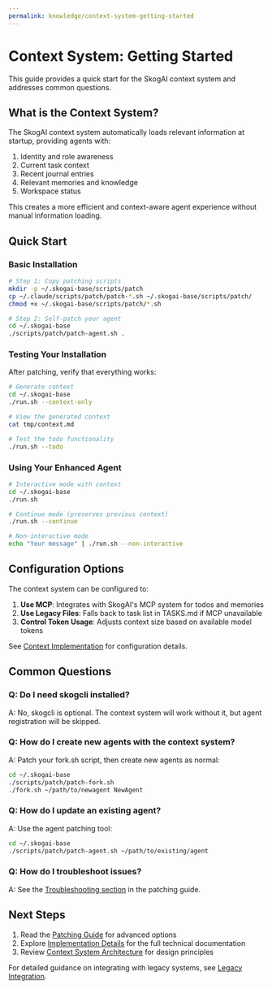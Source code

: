 ```yaml
---
permalink: knowledge/context-system-getting-started
---
```


# Context System: Getting Started

This guide provides a quick start for the SkogAI context system and addresses common questions.

## What is the Context System?

The SkogAI context system automatically loads relevant information at startup, providing agents with:

1. Identity and role awareness
2. Current task context
3. Recent journal entries
4. Relevant memories and knowledge
5. Workspace status

This creates a more efficient and context-aware agent experience without manual information loading.

## Quick Start

### Basic Installation

```bash
# Step 1: Copy patching scripts
mkdir -p ~/.skogai-base/scripts/patch
cp ~/.claude/scripts/patch/patch-*.sh ~/.skogai-base/scripts/patch/
chmod +x ~/.skogai-base/scripts/patch/*.sh

# Step 2: Self-patch your agent
cd ~/.skogai-base
./scripts/patch/patch-agent.sh .
```

### Testing Your Installation

After patching, verify that everything works:

```bash
# Generate context
cd ~/.skogai-base
./run.sh --context-only

# View the generated context
cat tmp/context.md

# Test the todo functionality
./run.sh --todo
```

### Using Your Enhanced Agent

```bash
# Interactive mode with context
cd ~/.skogai-base
./run.sh

# Continue mode (preserves previous context)
./run.sh --continue

# Non-interactive mode
echo "Your message" | ./run.sh --non-interactive
```

## Configuration Options

The context system can be configured to:

1. **Use MCP**: Integrates with SkogAI's MCP system for todos and memories
2. **Use Legacy Files**: Falls back to task list in TASKS.md if MCP unavailable 
3. **Control Token Usage**: Adjusts context size based on available model tokens

See [Context Implementation](claude-context-implementation.md) for configuration details.

## Common Questions

### Q: Do I need skogcli installed?
A: No, skogcli is optional. The context system will work without it, but agent registration will be skipped.

### Q: How do I create new agents with the context system?
A: Patch your fork.sh script, then create new agents as normal:
```bash
cd ~/.skogai-base
./scripts/patch/patch-fork.sh
./fork.sh ~/path/to/newagent NewAgent
```

### Q: How do I update an existing agent?
A: Use the agent patching tool:
```bash
cd ~/.skogai-base
./scripts/patch/patch-agent.sh ~/path/to/existing/agent
```

### Q: How do I troubleshoot issues?
A: See the [Troubleshooting section](context-patching-guide.md#troubleshooting) in the patching guide.

## Next Steps

1. Read the [Patching Guide](context-patching-guide.md) for advanced options
2. Explore [Implementation Details](claude-context-implementation.md) for the full technical documentation
3. Review [Context System Architecture](ARCHITECTURE.md) for design principles

For detailed guidance on integrating with legacy systems, see [Legacy Integration](integration/legacy_integration_doc.md).